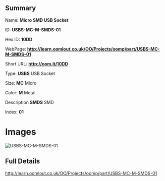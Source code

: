 

## Summary
 
Name: __Micro SMD USB Socket__

ID: __USBS-MC-M-SMDS-01__

Hex ID: __10DD__

WebPage: __http://learn.oomlout.co.uk/OO/Projects/oomp/part/USBS-MC-M-SMDS-01__

Short URL: __http://oom.lt/10DD__


Type: __USBS__ USB Socket 

Size: __MC__ Micro 

Color: __M__ Metal 

Description __SMDS__ SMD 

Index: __01__


 # Images
![USBS-MC-M-SMDS-01](http://oomlout.com/oomp-gen/parts/USBS-MC-M-SMDS-01/USBS-MC-M-SMDS-01_420.jpg)



 ## Full Details

 http://learn.oomlout.co.uk/OO/Projects/oomp/part/USBS-MC-M-SMDS-01















